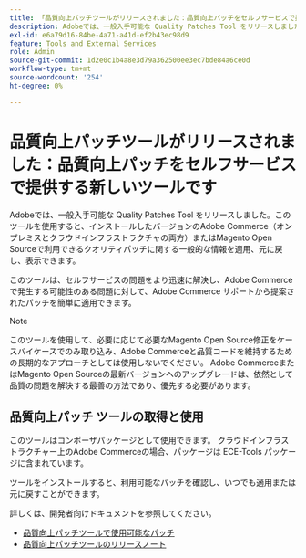 ```yaml
---
title: 「品質向上パッチツールがリリースされました：品質向上パッチをセルフサービスで提供する新しいツール」
description: Adobeでは、一般入手可能な Quality Patches Tool をリリースしました。このツールを使用すると、インストールしたバージョンのAdobe Commerce（オンプレミスとクラウドインフラストラクチャの両方）またはMagento Open Sourceで利用できるクオリティパッチに関する一般的な情報を適用、元に戻し、表示できます。
exl-id: e6a79d16-84be-4a71-a41d-ef2b43ec98d9
feature: Tools and External Services
role: Admin
source-git-commit: 1d2e0c1b4a8e3d79a362500ee3ec7bde84a6ce0d
workflow-type: tm+mt
source-wordcount: '254'
ht-degree: 0%

---
```


# 品質向上パッチツールがリリースされました：品質向上パッチをセルフサービスで提供する新しいツールです

Adobeでは、一般入手可能な Quality Patches Tool をリリースしました。このツールを使用すると、インストールしたバージョンのAdobe Commerce（オンプレミスとクラウドインフラストラクチャの両方）またはMagento Open Sourceで利用できるクオリティパッチに関する一般的な情報を適用、元に戻し、表示できます。

このツールは、セルフサービスの問題をより迅速に解決し、Adobe Commerceで発生する可能性のある問題に対して、Adobe Commerce サポートから提案されたパッチを簡単に適用できます。

>[!NOTE]
>
>このツールを使用して、必要に応じて必要なMagento Open Source修正をケースバイケースでのみ取り込み、Adobe Commerceと品質コードを維持するための長期的なアプローチとしては使用しないでください。 Adobe CommerceまたはMagento Open Sourceの最新バージョンへのアップグレードは、依然として品質の問題を解決する最善の方法であり、優先する必要があります。

## 品質向上パッチ ツールの取得と使用

このツールはコンポーザパッケージとして使用できます。 クラウドインフラストラクチャー上のAdobe Commerceの場合、パッケージは ECE-Tools パッケージに含まれています。

ツールをインストールすると、利用可能なパッチを確認し、いつでも適用または元に戻すことができます。

詳しくは、開発者向けドキュメントを参照してください。

* [ 品質向上パッチツールで使用可能なパッチ ](https://devdocs.magento.com/quality-patches/tool.html#patch-grid)
* [ 品質向上パッチツールのリリースノート ](https://devdocs.magento.com/quality-patches/release-notes.html)
